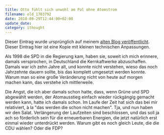 ```yaml
---
title: Otto fühlt sich unwohl am Pol ohne Atomstrom
filename: old_1703792
date: 2010-09-29T12:44:00+02:00
update_date:
category: ithought
---
```

Dieser Eintrag wurde ursprünglich auf meinem [alten Blog veröffentlicht](https://stu.blogger.de/stories/1703792/). Dieser Eintrag hier ist eine Kopie mit kleinen technischen Anpassungen.

Als 1998 die SPD in die Regierung kam, haben sie, soweit ich mich erinnere, damals versprochen, in Deutschland die Kernkaftwerke abzuschaffen. Damals war ich zehn Jahre alt, und konnte nicht verstehen, wieso das noch Jahrzehnte dauern sollte, bis das komplett umgesetzt werden konnte. Warum man so eine große Veränderung nicht von heute auf morgen machen kann, das verstehe ich mittlerweile.

Die Angst, die ich aber damals schon hatte, dass, wenn Grüne und SPD abgewählt werden, der Atomausstieg einfach wieder rückgängig gemacht werden kann, hatte ich damals schon. Im Laufe der Zeit hat sich das bei mir relativiert, à la "das werden die schon nicht machen". Tja, und nun haben wir den Salat. Verlängerung der Laufzeiten sind beschlossen, und das soll ja ach so förderlich sein für die erneuerbaren Energien, die jetzt natürlich erst einmal wieder unterdrückt werden. Warum gibt es noch gleich Leute, die die CDU wählen? Oder die FDP?
